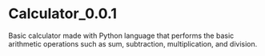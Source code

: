 # Calculator_0.0.1

Basic calculator made with Python language that performs the basic arithmetic operations such as sum, subtraction, multiplication, and division.
